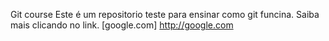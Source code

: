 Git course
Este é um repositorio teste para ensinar como git funcina. Saiba mais clicando no link.
[google.com] http://google.com
